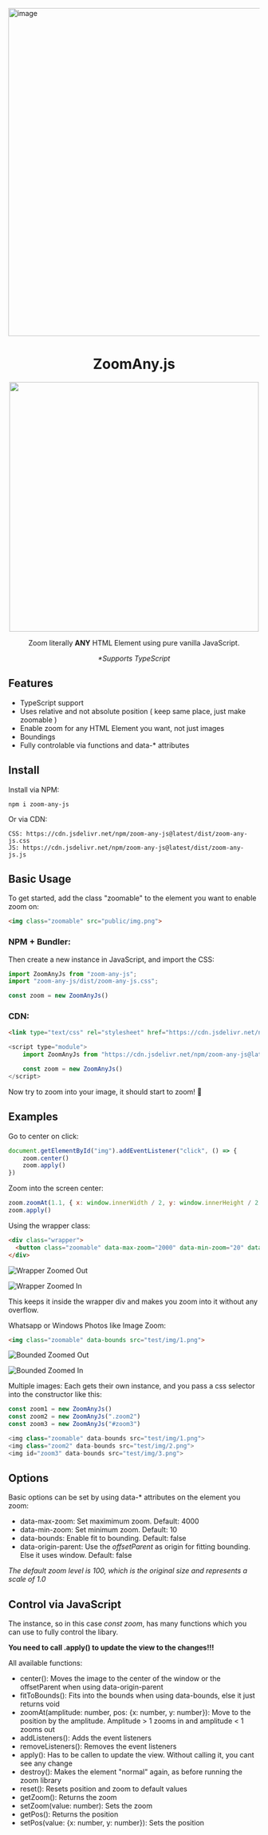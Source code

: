 <img width="657" alt="image" src="https://github.com/BenHerbst/zoom-any-js/assets/83538916/75f1f1f0-1a73-44f7-8d28-08e25be70811"><div align="center">
<h1>ZoomAny.js</h1>
<img src="ZoomAnyJs.svg" width="500">

Zoom literally **ANY** HTML Element using pure vanilla JavaScript.

_\*Supports TypeScript_
</div>

## Features
- TypeScript support
- Uses relative and not absolute position ( keep same place, just make zoomable )
- Enable zoom for any HTML Element you want, not just images
- Boundings
- Fully controlable via functions and data-* attributes

## Install

Install via NPM:
```
npm i zoom-any-js
```

Or via CDN:
```
CSS: https://cdn.jsdelivr.net/npm/zoom-any-js@latest/dist/zoom-any-js.css
JS: https://cdn.jsdelivr.net/npm/zoom-any-js@latest/dist/zoom-any-js.js
```

## Basic Usage

To get started, add the class "zoomable" to the element you want to enable zoom on:
``` html
<img class="zoomable" src="public/img.png">
```

### NPM + Bundler:
Then create a new instance in JavaScript, and import the CSS:
``` javascript
import ZoomAnyJs from "zoom-any-js";
import "zoom-any-js/dist/zoom-any-js.css";

const zoom = new ZoomAnyJs()
```

### CDN:
``` html
<link type="text/css" rel="stylesheet" href="https://cdn.jsdelivr.net/npm/zoom-any-js@latest/dist/zoom-any-js.css">
```

``` js
<script type="module">
    import ZoomAnyJs from "https://cdn.jsdelivr.net/npm/zoom-any-js@latest/dist/zoom-any-js.js"

    const zoom = new ZoomAnyJs()
</script>
```

Now try to zoom into your image, it should start to zoom! 🎉

## Examples

Go to center on click:
``` ts
document.getElementById("img").addEventListener("click", () => {
    zoom.center()
    zoom.apply()
})
```

Zoom into the screen center:
``` js
zoom.zoomAt(1.1, { x: window.innerWidth / 2, y: window.innerHeight / 2 })
zoom.apply()
```

Using the wrapper class:
``` html
<div class="wrapper">
  <button class="zoomable" data-max-zoom="2000" data-min-zoom="20" data-bounds style="background-color: red; color: white; width: 500px; height: 300px; font-size: 30px;">TEEEEEEST</button>
</div>
```

![Wrapper Zoomed Out](3.png)

![Wrapper Zoomed In](4.png)

This keeps it inside the wrapper div and makes you zoom into it without any overflow.

Whatsapp or Windows Photos like Image Zoom:
``` html
<img class="zoomable" data-bounds src="test/img/1.png">
```

![Bounded Zoomed Out](1.png)

![Bounded Zoomed In](2.png)

Multiple images:
Each gets their own instance, and you pass a css selector into the constructor like this:
``` js
const zoom1 = new ZoomAnyJs()
const zoom2 = new ZoomAnyJs(".zoom2")
const zoom3 = new ZoomAnyJs("#zoom3")

<img class="zoomable" data-bounds src="test/img/1.png">
<img class="zoom2" data-bounds src="test/img/2.png">
<img id="zoom3" data-bounds src="test/img/3.png">
```

## Options

Basic options can be set by using data-* attributes on the element you zoom:

- data-max-zoom: Set maximimum zoom. Default: 4000
- data-min-zoom: Set minimum zoom. Default: 10
- data-bounds: Enable fit to bounding. Default: false
- data-origin-parent: Use the _offsetParent_ as origin for fitting bounding. Else it uses window. Default: false

_The default zoom level is 100, which is the original size and represents a scale of 1.0_

## Control via JavaScript

The instance, so in this case _const zoom_, has many functions which you can use to fully control the libary.

**You need to call .apply() to update the view to the changes!!!**

All available functions:
- center(): Moves the image to the center of the window or the offsetParent when using data-origin-parent
- fitToBounds(): Fits into the bounds when using data-bounds, else it just returns void
- zoomAt(amplitude: number, pos: {x: number, y: number}): Move to the position by the amplitude. Amplitude > 1 zooms in and amplitude < 1 zooms out
- addListeners(): Adds the event listeners
- removeListeners(): Removes the event listeners
- apply(): Has to be callen to update the view. Without calling it, you cant see any change
- destroy(): Makes the element "normal" again, as before running the zoom library
- reset(): Resets position and zoom to default values
- getZoom(): Returns the zoom
- setZoom(value: number): Sets the zoom
- getPos(): Returns the position
- setPos(value: {x: number, y: number}): Sets the position
